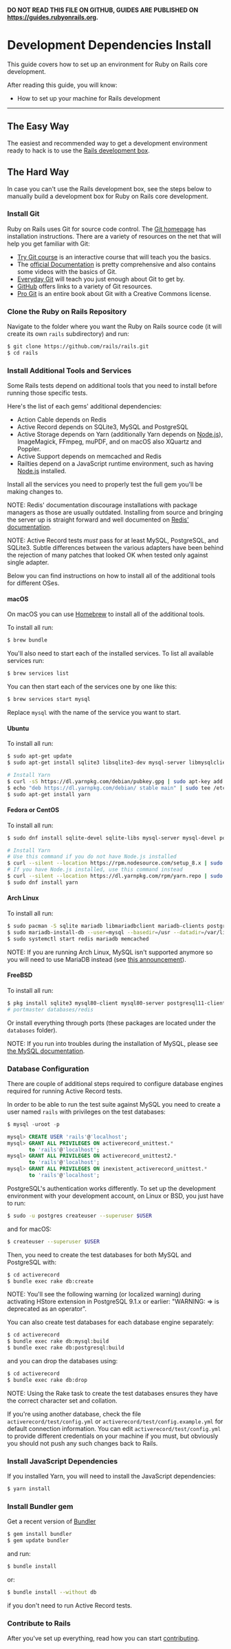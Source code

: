 **DO NOT READ THIS FILE ON GITHUB, GUIDES ARE PUBLISHED ON https://guides.rubyonrails.org.**

Development Dependencies Install
================================

This guide covers how to set up an environment for Ruby on Rails core development.

After reading this guide, you will know:

* How to set up your machine for Rails development

--------------------------------------------------------------------------------

The Easy Way
------------

The easiest and recommended way to get a development environment ready to hack is to use the [Rails development box](https://github.com/rails/rails-dev-box).

The Hard Way
------------

In case you can't use the Rails development box, see the steps below to manually
build a development box for Ruby on Rails core development.

### Install Git

Ruby on Rails uses Git for source code control. The [Git homepage](https://git-scm.com/) has installation instructions. There are a variety of resources on the net that will help you get familiar with Git:

* [Try Git course](https://try.github.io/) is an interactive course that will teach you the basics.
* The [official Documentation](https://git-scm.com/documentation) is pretty comprehensive and also contains some videos with the basics of Git.
* [Everyday Git](https://schacon.github.io/git/everyday.html) will teach you just enough about Git to get by.
* [GitHub](https://help.github.com/) offers links to a variety of Git resources.
* [Pro Git](https://git-scm.com/book) is an entire book about Git with a Creative Commons license.

### Clone the Ruby on Rails Repository

Navigate to the folder where you want the Ruby on Rails source code (it will create its own `rails` subdirectory) and run:

```bash
$ git clone https://github.com/rails/rails.git
$ cd rails
```

### Install Additional Tools and Services

Some Rails tests depend on additional tools that you need to install before running those specific tests.

Here's the list of each gems' additional dependencies:

* Action Cable depends on Redis
* Active Record depends on SQLite3, MySQL and PostgreSQL
* Active Storage depends on Yarn (additionally Yarn depends on
  [Node.js](https://nodejs.org/)), ImageMagick, FFmpeg, muPDF, and on macOS
  also XQuartz and Poppler.
* Active Support depends on memcached and Redis
* Railties depend on a JavaScript runtime environment, such as having
  [Node.js](https://nodejs.org/) installed.

Install all the services you need to properly test the full gem you'll be
making changes to.

NOTE: Redis' documentation discourage installations with package managers as those are usually outdated. Installing from source and bringing the server up is straight forward and well documented on [Redis' documentation](https://redis.io/download#installation).

NOTE: Active Record tests _must_ pass for at least MySQL, PostgreSQL, and SQLite3. Subtle differences between the various adapters have been behind the rejection of many patches that looked OK when tested only against single adapter.

Below you can find instructions on how to install all of the additional
tools for different OSes.

#### macOS

On macOS you can use [Homebrew](https://brew.sh/) to install all of the
additional tools.

To install all run:

```bash
$ brew bundle
```

You'll also need to start each of the installed services. To list all
available services run:

```bash
$ brew services list
```

You can then start each of the services one by one like this:

```bash
$ brew services start mysql
```

Replace `mysql` with the name of the service you want to start.

#### Ubuntu

To install all run:

```bash
$ sudo apt-get update
$ sudo apt-get install sqlite3 libsqlite3-dev mysql-server libmysqlclient-dev postgresql postgresql-client postgresql-contrib libpq-dev redis-server memcached imagemagick ffmpeg mupdf mupdf-tools libxml2-dev

# Install Yarn
$ curl -sS https://dl.yarnpkg.com/debian/pubkey.gpg | sudo apt-key add -
$ echo "deb https://dl.yarnpkg.com/debian/ stable main" | sudo tee /etc/apt/sources.list.d/yarn.list
$ sudo apt-get install yarn
```

#### Fedora or CentOS

To install all run:

```bash
$ sudo dnf install sqlite-devel sqlite-libs mysql-server mysql-devel postgresql-server postgresql-devel redis memcached imagemagick ffmpeg mupdf libxml2-devel

# Install Yarn
# Use this command if you do not have Node.js installed
$ curl --silent --location https://rpm.nodesource.com/setup_8.x | sudo bash -
# If you have Node.js installed, use this command instead
$ curl --silent --location https://dl.yarnpkg.com/rpm/yarn.repo | sudo tee /etc/yum.repos.d/yarn.repo
$ sudo dnf install yarn
```

#### Arch Linux

To install all run:

```bash
$ sudo pacman -S sqlite mariadb libmariadbclient mariadb-clients postgresql postgresql-libs redis memcached imagemagick ffmpeg mupdf mupdf-tools poppler yarn libxml2
$ sudo mariadb-install-db --user=mysql --basedir=/usr --datadir=/var/lib/mysql
$ sudo systemctl start redis mariadb memcached
```

NOTE: If you are running Arch Linux, MySQL isn't supported anymore so you will need to
use MariaDB instead (see [this announcement](https://www.archlinux.org/news/mariadb-replaces-mysql-in-repositories/)).

#### FreeBSD

To install all run:

```bash
$ pkg install sqlite3 mysql80-client mysql80-server postgresql11-client postgresql11-server memcached imagemagick ffmpeg mupdf yarn libxml2
# portmaster databases/redis
```

Or install everything through ports (these packages are located under the
`databases` folder).

NOTE: If you run into troubles during the installation of MySQL, please see
[the MySQL documentation](https://dev.mysql.com/doc/refman/en/freebsd-installation.html).

### Database Configuration

There are couple of additional steps required to configure database engines
required for running Active Record tests.

In order to be able to run the test suite against MySQL you need to create a user named `rails` with privileges on the test databases:

```sql
$ mysql -uroot -p

mysql> CREATE USER 'rails'@'localhost';
mysql> GRANT ALL PRIVILEGES ON activerecord_unittest.*
       to 'rails'@'localhost';
mysql> GRANT ALL PRIVILEGES ON activerecord_unittest2.*
       to 'rails'@'localhost';
mysql> GRANT ALL PRIVILEGES ON inexistent_activerecord_unittest.*
       to 'rails'@'localhost';
```

PostgreSQL's authentication works differently. To set up the development environment
with your development account, on Linux or BSD, you just have to run:

```bash
$ sudo -u postgres createuser --superuser $USER
```

and for macOS:

```bash
$ createuser --superuser $USER
```

Then, you need to create the test databases for both MySQL and PostgreSQL with:

```bash
$ cd activerecord
$ bundle exec rake db:create
```

NOTE: You'll see the following warning (or localized warning) during activating HStore extension in PostgreSQL 9.1.x or earlier: "WARNING: => is deprecated as an operator".

You can also create test databases for each database engine separately:

```bash
$ cd activerecord
$ bundle exec rake db:mysql:build
$ bundle exec rake db:postgresql:build
```

and you can drop the databases using:

```bash
$ cd activerecord
$ bundle exec rake db:drop
```

NOTE: Using the Rake task to create the test databases ensures they have the correct character set and collation.

If you're using another database, check the file `activerecord/test/config.yml` or `activerecord/test/config.example.yml` for default connection information. You can edit `activerecord/test/config.yml` to provide different credentials on your machine if you must, but obviously you should not push any such changes back to Rails.

### Install JavaScript Dependencies

If you installed Yarn, you will need to install the JavaScript dependencies:

```bash
$ yarn install
```

### Install Bundler gem

Get a recent version of [Bundler](https://bundler.io/)

```bash
$ gem install bundler
$ gem update bundler
```

and run:

```bash
$ bundle install
```

or:

```bash
$ bundle install --without db
```

if you don't need to run Active Record tests.

### Contribute to Rails

After you've set up everything, read how you can start [contributing](contributing_to_ruby_on_rails.html#running-an-application-against-your-local-branch).
